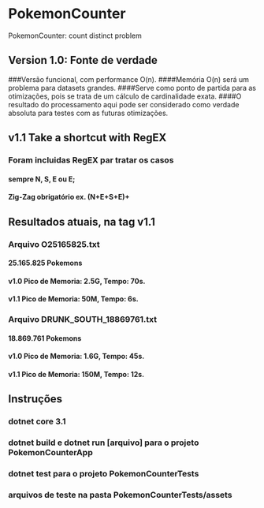 # PokemonCounter
PokemonCounter: count distinct problem

## Version 1.0: Fonte de verdade

###Versão funcional, com performance O(n).
####Memória O(n) será um problema para datasets grandes.
####Serve como ponto de partida para as otimizações, pois se trata de um cálculo de cardinalidade exata.
####O resultado do processamento aqui pode ser considerado como verdade absoluta para testes com as futuras otimizações.

## v1.1 Take a shortcut with RegEX

### Foram incluidas RegEX par tratar os casos
#### sempre N, S, E ou E;
#### Zig-Zag obrigatório ex. (N+E+S+E)+

## Resultados atuais, na tag v1.1
### Arquivo O25165825.txt
#### 25.165.825 Pokemons
#### v1.0 Pico de Memoria: 2.5G, Tempo: 70s.
#### v1.1 Pico de Memoria: 50M, Tempo: 6s.
### Arquivo DRUNK_SOUTH_18869761.txt
#### 18.869.761 Pokemons
#### v1.0 Pico de Memoria: 1.6G, Tempo: 45s.
#### v1.1 Pico de Memoria: 150M, Tempo: 12s.

## Instruções
### dotnet core 3.1
### dotnet build e dotnet run [arquivo] para o projeto PokemonCounterApp
### dotnet test para o projeto PokemonCounterTests
### arquivos de teste na pasta PokemonCounterTests/assets


